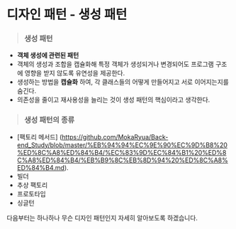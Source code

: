 # 디자인 패턴 - 생성 패턴

> ### 생성 패턴

- __객체 생성에 관련된 패턴__
- 객체의 생성과 조합을 캡슐화해  특정 객체가 생성되거나 변경되어도 프로그램 구조에 영향을 받지 않도록 유연성을 제공한다.
- 생성하는 방법을 __캡슐화__ 하여, 각 클래스들의 어떻게 만들어지고 서로 이어지는지를 숨긴다.
- 의존성을 줄이고 재사용성을 늘리는 것이 생성 패턴의 핵심이라고 생각한다.



> ### 생성 패턴의 종류

- [팩토리 메서드] (https://github.com/MokaRyua/Back-end_Study/blob/master/%EB%94%94%EC%9E%90%EC%9D%B8%20%ED%8C%A8%ED%84%B4/%EC%83%9D%EC%84%B1%20%ED%8C%A8%ED%84%B4/%EB%B9%8C%EB%8D%94%20%ED%8C%A8%ED%84%B4.md).
- 빌더
- 추상 팩토리
- 프로토타입
- 싱글턴



다음부터는 하나하나 무슨 디자인 패턴인지 자세히 알아보도록 하겠습니다.
